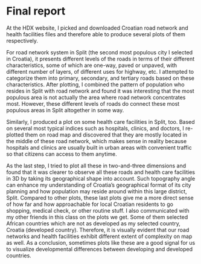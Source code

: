 # Final report

At the HDX website, I picked and downloaded Croatian road network and health facilities files and therefore able to produce several plots of them respectively. 

For road network system in Split (the second most populous city I selected in Croatia), it presents different levels of the roads in terms of their different characteristics, some of which are one-way, paved or unpaved, with different number of layers, of different uses for highway, etc. I attempted to categorize them into primary, secondary, and tertiary roads based on these characteristics. After plotting, I combined the pattern of population who resides in Split with road network and found it was interesting that the most populous area is not actually the area where road network concentrates most. However, these different levels of roads do connect these most populous areas in Split altogether in some way. 

Similarly, I produced a plot on some health care facilities in Split, too. Based on several most typical indices such as hospitals, clinics, and doctors, I re-plotted them on road map and discovered that they are mostly located in the middle of these road network, which makes sense in reality because hospitals and clinics are usually built in urban areas with convenient traffic so that citizens can access to them anytime. 

As the last step, I tried to plot all these in two-and-three dimensions and found that it was clearer to observe all these roads and health care facilities in 3D by taking its geographical shape into account. Such topography angle can enhance my understanding of Croatia’s geographical format of its city planning and how population may reside around within this large district, Split. Compared to other plots, these last plots give me a more direct sense of how far and how approachable for local Croatian residents to go shopping, medical check, or other routine stuff. I also communicated with my other friends in this class on the plots we get. Some of them selected African countries which are not as developed as my selected country, Croatia (developed country). Therefore, it is visually evident that our road networks and health facilities exhibit different extent of complexity on map as well. As a conclusion, sometimes plots like these are a good signal for us to visualize developmental differences between developing and developed countries.

